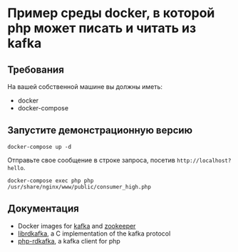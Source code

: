 # Пример среды docker, в которой php может писать и читать из kafka

## Требования

На вашей собственной машине вы должны иметь:

- docker
- docker-compose

## Запустите демонстрационную версию

```
docker-compose up -d
```

Отправьте свое сообщение в строке запроса, посетив `http://localhost?hello`.

```
docker-compose exec php php /usr/share/nginx/www/public/consumer_high.php
```

## Документация

- Docker images for [kafka](https://hub.docker.com/r/wurstmeister/kafka/) and [zookeeper](https://hub.docker.com/r/wurstmeister/zookeeper/)
- [librdkafka](https://github.com/edenhill/librdkafka), a C implementation of the kafka protocol
- [php-rdkafka](https://github.com/arnaud-lb/php-rdkafka), a kafka client for php
